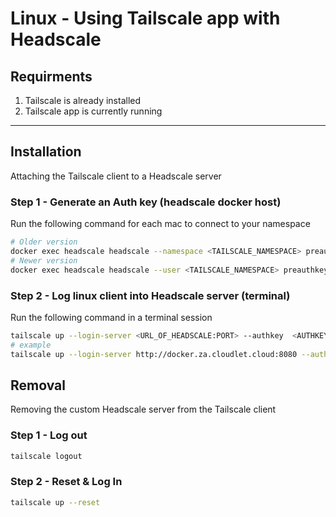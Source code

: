 # Linux - Using Tailscale app with Headscale

## Requirments

1. Tailscale is already installed
2. Tailscale app is currently running

---

## Installation

Attaching the Tailscale client to a Headscale server

### Step 1 - Generate an Auth key (headscale docker host)

Run the following command for each mac to connect to your namespace

```bash
# Older version
docker exec headscale headscale --namespace <TAILSCALE_NAMESPACE> preauthkeys create --reusable --expiration 24h
# Newer version
docker exec headscale headscale --user <TAILSCALE_NAMESPACE> preauthkeys create --reusable --expiration 24h
```

### Step 2 - Log linux client into Headscale server (terminal)

Run the following command in a terminal session

```bash
tailscale up --login-server <URL_OF_HEADSCALE:PORT> --authkey  <AUTHKEY_GENERATED_ON_HEADCSCALE_SERVER> --force-reauth
# example
tailscale up --login-server http://docker.za.cloudlet.cloud:8080 --authkey 23a6cd86968c00a79a220e48100efa144f7e7868c729dba7 --force-reauth
```

## Removal

Removing the custom Headscale server from the Tailscale client

### Step 1 - Log out

```bash
tailscale logout
```

### Step 2 - Reset & Log In

```bash
tailscale up --reset
```
